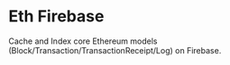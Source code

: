 # Eth Firebase

Cache and Index core Ethereum models (Block/Transaction/TransactionReceipt/Log) on Firebase.
